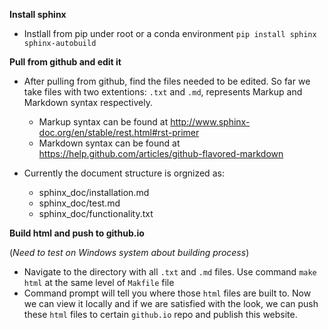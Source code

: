 **Install sphinx**

  - Instlall from pip under root or a conda environment `pip install sphinx sphinx-autobuild`
  
**Pull from github and edit it**

  - After pulling from github, find the files needed to be edited. So far we take files with two extentions: `.txt` and `.md`, represents Markup and Markdown syntax respectively.
    - Markup syntax can be found at http://www.sphinx-doc.org/en/stable/rest.html#rst-primer
    - Markdown syntax can be found at https://help.github.com/articles/github-flavored-markdown
  
  - Currently the document structure is orgnized as:
    - sphinx_doc/installation.md
    - sphinx_doc/test.md
    - sphinx_doc/functionality.txt
  
**Build html and push to github.io**

(*Need to test on Windows system about building process*)

  - Navigate to the directory with all `.txt` and `.md` files. Use command `make html` at the same level of `Makfile` file
  - Command prompt will tell you where those `html` files are built to. Now we can view it locally and if we are satisfied with the look, we can push these `html` files to certain `github.io` repo and publish this website.
